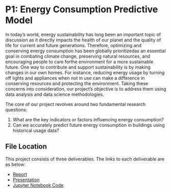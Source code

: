 # P1: Energy Consumption Predictive Model
In today’s world, energy sustainability has long been an important topic of discussion as it directly impacts the health of our planet and the quality of life for current and future generations. Therefore, optimizing and conserving energy consumption has been globally prioritizedas an essential goal in combating climate change, preserving natural resources, and encouraging people to care forthe environment for a more sustainable future. One way to contribute and support sustainability is by making changes in our own homes. For instance, reducing energy usage by turning off lights and appliances when not in use can make a difference in conserving resources and protecting the environment. Taking these concerns into consideration, our project’s objective is to address them using data analysis and data science methodologies. 

The core of our project revolves around two fundamental research questions:
1. What are the key indicators or factors influencing energy consumption? 
2. Can we accurately predict future energy consumption in buildings using historical usage data?

## File Location
This project consists of three deliverables. The links to each deliverable are as below:
- [Report](https://github.com/josephhchoi/data-portfolio/blob/main/Data%20Science%20Projects/P1%20-%20Energy%20Consumption%20Predictive%20Model/01.%20Report%20-%20P1.pdf)
- [Presentation](https://github.com/josephhchoi/data-portfolio/blob/main/Data%20Science%20Projects/P1%20-%20Energy%20Consumption%20Predictive%20Model/03.%20Presentation%20-%20P1.pdf)
- [Jupyter Notebook Code](https://github.com/josephhchoi/data-portfolio/blob/main/Data%20Science%20Projects/P1%20-%20Energy%20Consumption%20Predictive%20Model/04.%20Jupyter%20Notebook%20Code%20-%20P1.ipynb)

